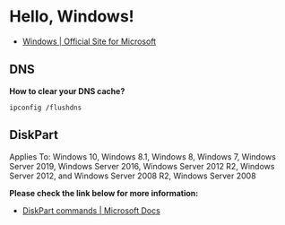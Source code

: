 # Hello, Windows!

* [Windows | Official Site for Microsoft](https://www.microsoft.com/en-us/windows)

## DNS

**How to clear your DNS cache?**

```
ipconfig /flushdns
```

## DiskPart

Applies To: Windows 10, Windows 8.1, Windows 8, Windows 7, Windows Server 2019, Windows Server 2016, Windows Server 2012 R2, Windows Server 2012, and Windows Server 2008 R2, Windows Server 2008

**Please check the link below for more information:**

* [DiskPart commands | Microsoft Docs](https://docs.microsoft.com/en-us/windows-server/administration/windows-commands/diskpart)
